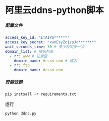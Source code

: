 # 阿里云ddns-python脚本

##### 配置文件

```yaml
access_key_id: "LTAIPa******"
access_key_secret: "xwnEsyZcjzpJc*******"
wait_seconds_time: 30 # 多少秒同步一次
domain_list: # 域名列表
  - rr: www # 记录值
    domain_name: dcssn.com # 域名
  - rr: ftp
    domain_name: dcssn.com
```

##### 安装依赖

```
pip instsall -r requirements.txt
```

运行

```
python ddns.py
```

